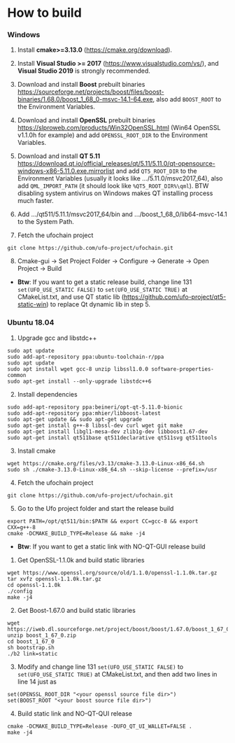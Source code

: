 # How to build

### Windows

1. Install **cmake>=3.13.0** (https://cmake.org/download).


2. Install **Visual Studio >= 2017** (https://www.visualstudio.com/vs/), and **Visual Studio 2019** is strongly recommended.


3. Download and install **Boost** prebuilt binaries https://sourceforge.net/projects/boost/files/boost-binaries/1.68.0/boost_1_68_0-msvc-14.1-64.exe, also add ```BOOST_ROOT``` to the Environment Variables.


4. Download and install **OpenSSL** prebuilt binaries https://slproweb.com/products/Win32OpenSSL.html (Win64 OpenSSL v1.1.0h for example) and add ```OPENSSL_ROOT_DIR``` to the Environment Variables.


5. Download and install **QT 5.11** https://download.qt.io/official_releases/qt/5.11/5.11.0/qt-opensource-windows-x86-5.11.0.exe.mirrorlist and add ```QT5_ROOT_DIR``` to the Environment Variables (usually it looks like .../5.11.0/msvc2017_64), also add ```QML_IMPORT_PATH``` (it should look like ```%QT5_ROOT_DIR%\qml```). BTW disabling system antivirus on Windows makes QT installing process much faster.


6. Add .../qt511/5.11.1/msvc2017_64/bin and .../boost_1_68_0/lib64-msvc-14.1 to the System Path.


7. Fetch the ufochain project

```
git clone https://github.com/ufo-project/ufochain.git
```


8. Cmake-gui -> Set Project Folder -> Configure -> Generate -> Open Project -> Build


* **Btw**:
If you want to get a static release build, change line 131 ```set(UFO_USE_STATIC FALSE)``` to ```set(UFO_USE_STATIC TRUE)``` at CMakeList.txt, and use QT static lib (https://github.com/ufo-project/qt5-static-win)  to replace Qt dynamic lib in step 5.


### Ubuntu 18.04

1. Upgrade gcc and libstdc++

```
sudo apt update
sudo add-apt-repository ppa:ubuntu-toolchain-r/ppa
sudo apt update
sudo apt install wget gcc-8 unzip libssl1.0.0 software-properties-common
sudo apt-get install --only-upgrade libstdc++6
```


2. Install dependencies

```
sudo add-apt-repository ppa:beineri/opt-qt-5.11.0-bionic
sudo add-apt-repository ppa:mhier/libboost-latest
sudo apt-get update && sudo apt-get upgrade
sudo apt-get install g++-8 libssl-dev curl wget git make
sudo apt-get install libgl1-mesa-dev zlib1g-dev libboost1.67-dev
sudo apt-get install qt511base qt511declarative qt511svg qt511tools
```
	

3. Install cmake

```
wget https://cmake.org/files/v3.13/cmake-3.13.0-Linux-x86_64.sh
sudo sh ./cmake-3.13.0-Linux-x86_64.sh --skip-license --prefix=/usr
```


4. Fetch the ufochain project

```
git clone https://github.com/ufo-project/ufochain.git
```


5. Go to the Ufo project folder and start the release build

```
export PATH=/opt/qt511/bin:$PATH && export CC=gcc-8 && export CXX=g++-8
cmake -DCMAKE_BUILD_TYPE=Release && make -j4
```

* **Btw**:
If you want to get a static link with NO-QT-GUI release build

1.  Get OpenSSL-1.1.0k and build static libraries

```
wget https://www.openssl.org/source/old/1.1.0/openssl-1.1.0k.tar.gz
tar xvfz openssl-1.1.0k.tar.gz
cd openssl-1.1.0k
./config 
make -j4
```

2.  Get Boost-1.67.0 and build static libraries

```
wget https://iweb.dl.sourceforge.net/project/boost/boost/1.67.0/boost_1_67_0.zip
unzip boost_1_67_0.zip
cd boost_1_67_0
sh bootstrap.sh
./b2 link=static
```

3.  Modify and change line 131 ```set(UFO_USE_STATIC FALSE)``` to ```set(UFO_USE_STATIC TRUE)``` at CMakeList.txt, and then
add two lines in line 14 just as 

```
set(OPENSSL_ROOT_DIR "<your openssl source file dir>")
set(BOOST_ROOT "<your boost source file dir>")
```

4.  Build static link and NO-QT-QUI release

```
cmake -DCMAKE_BUILD_TYPE=Release -DUFO_QT_UI_WALLET=FALSE .
make -j4
```

